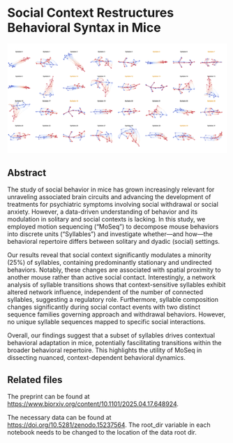 # Social Context Restructures Behavioral Syntax in Mice
![Example trajectories 32 syllables with dyadic-modulated syllables marked in color](./images/SupplFig1PanelA.png)

## Abstract
The study of social behavior in mice has grown increasingly relevant for unraveling associated brain circuits and advancing the development of treatments for psychiatric symptoms involving social withdrawal or social anxiety. However, a data-driven understanding  of behavior and its modulation in solitary and social contexts is lacking. In this study, we employed motion sequencing (“MoSeq”) to decompose mouse behaviors into discrete units (“Syllables”) and investigate whether—and how—the behavioral repertoire differs between solitary and dyadic (social) settings. 

Our results reveal that social context significantly modulates a minority (25%) of syllables, containing predominantly stationary and undirected behaviors. Notably, these changes are associated with spatial proximity to another mouse rather than active social contact. Interestingly, a network analysis of syllable transitions shows that context-sensitive syllables exhibit altered network influence, independent of the number of connected syllables, suggesting a regulatory role. Furthermore, syllable composition changes significantly during social contact events with two distinct sequence families governing approach and withdrawal behaviors. However, no unique syllable sequences mapped to specific social interactions. 

Overall, our findings suggest that a subset of syllables drives contextual behavioral adaptation in mice, potentially fascilitating transitions within the broader behavioral repertoire. This highlights the utility of MoSeq in dissecting nuanced, context-dependent behavioral dynamics.

## Related files
The preprint can be found at https://www.biorxiv.org/content/10.1101/2025.04.17.648924.

The necessary data can be found at https://doi.org/10.5281/zenodo.15237564.
The root_dir variable in each notebook needs to be changed to the location of the data root dir.
